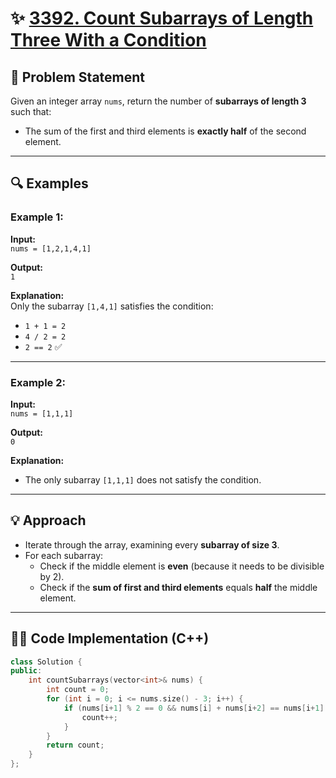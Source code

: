 # ✨ [3392. Count Subarrays of Length Three With a Condition](https://leetcode.com/problems/count-subarrays-of-length-three-with-a-condition/)

## 📜 Problem Statement

Given an integer array `nums`, return the number of **subarrays of length 3** such that:

- The sum of the first and third elements is **exactly half** of the second element.

---

## 🔍 Examples

### Example 1:

**Input:**  
`nums = [1,2,1,4,1]`

**Output:**  
`1`

**Explanation:**  
Only the subarray `[1,4,1]` satisfies the condition:
- `1 + 1 = 2`
- `4 / 2 = 2`
- `2 == 2` ✅

---

### Example 2:

**Input:**  
`nums = [1,1,1]`

**Output:**  
`0`

**Explanation:**  
- The only subarray `[1,1,1]` does not satisfy the condition.

---

## 💡 Approach

- Iterate through the array, examining every **subarray of size 3**.
- For each subarray:
  - Check if the middle element is **even** (because it needs to be divisible by 2).
  - Check if the **sum of first and third elements** equals **half** the middle element.

---

## 👨‍💻 Code Implementation (C++)

```cpp
class Solution {
public:
    int countSubarrays(vector<int>& nums) {
        int count = 0;
        for (int i = 0; i <= nums.size() - 3; i++) {
            if (nums[i+1] % 2 == 0 && nums[i] + nums[i+2] == nums[i+1] / 2) {
                count++;
            }
        }
        return count;
    }
};
